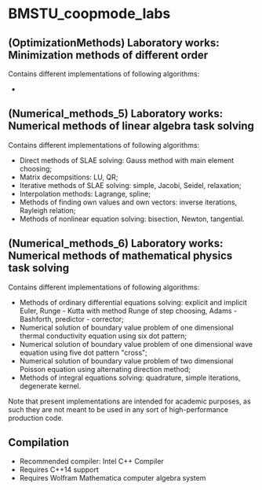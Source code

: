 # BMSTU_coopmode_labs

## (OptimizationMethods) Laboratory works: Minimization methods of different order  
Contains different implementations of following algorithms:

* 

## (Numerical_methods_5) Laboratory works: Numerical methods of linear algebra task solving
Contains different implementations of following algorithms:

* Direct methods of SLAE solving: Gauss method with main element choosing;
* Matrix decompsitions: LU, QR;
* Iterative methods of SLAE solving: simple, Jacobi, Seidel, relaxation;
* Interpolation methods: Lagrange, spline;
* Methods of finding own values and own vectors: inverse iterations, Rayleigh relation;
* Methods of nonlinear equation solving: bisection, Newton, tangential.

## (Numerical_methods_6) Laboratory works: Numerical methods of mathematical physics task solving
Contains different implementations of following algorithms:

* Methods of ordinary differential equations solving: explicit and implicit Euler, Runge - Kutta with method Runge of step choosing, Adams - Bashforth, predictor - corrector;
* Numerical solution of boundary value problem of one dimensional thermal conductivity equation using six dot pattern;
* Numerical solution of boundary value problem of one dimensional wave equation using five dot pattern "cross";
* Numerical solution of boundary value problem of two dimensional Poisson equation using alternating direction method;
* Methods of integral equations solving: quadrature, simple iterations, degenerate kernel. 

Note that present implementations are intended for academic purposes, as such they are not meant to be used in any sort of high-performance production code.

## Compilation

* Recommended compiler: Intel C++ Compiler
* Requires C++14 support
* Requires Wolfram Mathematica computer algebra system
